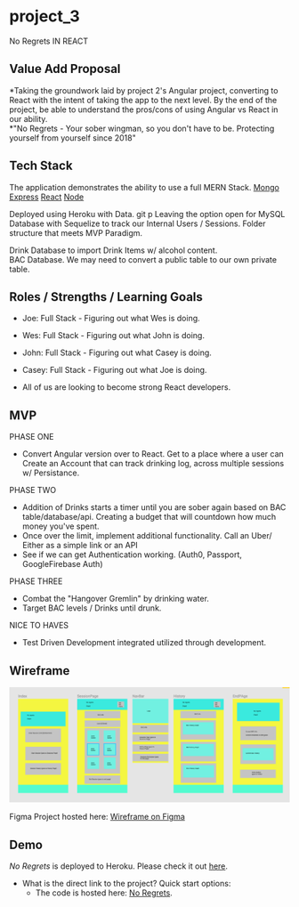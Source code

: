 # project_3
No Regrets IN REACT

## Value Add Proposal

*Taking the groundwork laid by project 2's Angular project, converting to React with the intent of taking the app to the next level. By the end of the project, be able to understand the pros/cons of using Angular vs React in our ability. 	
*"No Regrets - Your sober wingman, so you don't have to be. Protecting yourself from yourself since 2018"

## Tech Stack	
The application demonstrates the ability to use a full MERN Stack.
[Mongo](https://www.mongodb.com/)
[Express](https://expressjs.com/)
[React](https://reactjs.org/)
[Node](https://nodejs.org/en/)

Deployed using Heroku with Data.	git p
Leaving the option open for MySQL Database with Sequelize to track our Internal Users / Sessions. Folder structure that meets MVP Paradigm.

Drink Database to import Drink Items w/ alcohol content.	
BAC Database. We may need to convert a public table to our own private table.


## Roles / Strengths / Learning Goals

- Joe: Full Stack -	Figuring out what Wes is doing. 
- Wes: Full Stack - Figuring out what John is doing.
- John: Full Stack - Figuring out what Casey is doing.
- Casey: Full Stack - Figuring out what Joe is doing.

- All of us are looking to become strong React developers. 

## MVP	
PHASE ONE	
* Convert Angular version over to React. Get to a place where a user can Create an Account that can track drinking log, across multiple sessions w/ Persistance.

PHASE TWO	
* Addition of Drinks starts a timer until you are sober again based on BAC table/database/api. Creating a budget that will countdown how much money you've spent. 
* Once over the limit, implement additional functionality. Call an Uber/ Either as a simple link or an API
* See if we can get Authentication working. (Auth0, Passport, GoogleFirebase Auth)

PHASE THREE	
* Combat the "Hangover Gremlin" by drinking water.	
* Target BAC levels / Drinks until drunk. 

NICE TO HAVES
* Test Driven Development integrated utilized through development.


## Wireframe

![Initial Wireframe](/client/src/images/noRegretsReact.png "Wireframe")	
      

Figma Project hosted here: [Wireframe on Figma](https://www.figma.com/file/LDWugkgTKSfMenndfzpRQgIW/Untitled?node-id=0%3A1)

## Demo
		
*No Regrets* is deployed to Heroku. Please check it out [here](https://noregrets-project3.herokuapp.com/).

- What is the direct link to the project?	Quick start options:
  * The code is hosted here: [No Regrets](https://github.com/no-regrets/project_3).